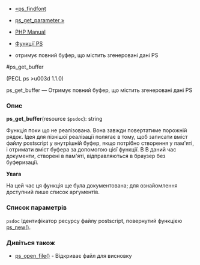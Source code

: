 - [«ps_findfont](function.ps-findfont.md)
- [ps_get_parameter »](function.ps-get-parameter.md)

- [PHP Manual](index.md)
- [Функції PS](ref.ps.md)
- отримує повний буфер, що містить згенеровані дані PS

#ps_get_buffer

(PECL ps \>u003d 1.1.0)

ps_get_buffer — Отримує повний буфер, що містить згенеровані дані
PS

### Опис

**ps_get_buffer**(resource `$psdoc`): string

Функція поки що не реалізована. Вона завжди повертатиме порожній рядок.
Ідея для пізнішої реалізації полягає в тому, щоб записати
вміст файлу postscript у внутрішній буфер, якщо потрібно створення
у пам'яті, і отримати вміст буфера за допомогою цієї функції. В
В даний час документи, створені в пам'яті, відправляються в браузер
без буферизації.

**Увага**

На цей час ця функція ще була документована; для
ознайомлення доступний лише список аргументів.

### Список параметрів

`psdoc`
Ідентифікатор ресурсу файлу postscript, повернутий функцією
[ps_new()](function.ps-new.md).

### Дивіться також

- [ps_open_file()](function.ps-open-file.md) - Відкриває файл для
висновку
